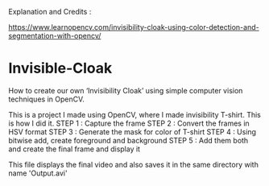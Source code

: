 Explanation and Credits :

https://www.learnopencv.com/invisibility-cloak-using-color-detection-and-segmentation-with-opencv/
# Invisible-Cloak
How to create our own ‘Invisibility Cloak’ using simple computer vision techniques in OpenCV.

This is a project I made using OpenCV, where I made invisibility T-shirt. This is how I did it.
STEP 1 : Capture the frame
STEP 2 : Convert the frames in HSV format
STEP 3 : Generate the mask for color of T-shirt
STEP 4 : Using bitwise add, create foreground and background
STEP 5 : Add them both and create the final frame and display it

This file displays the final video and also saves it in the same directory with name 'Output.avi'
